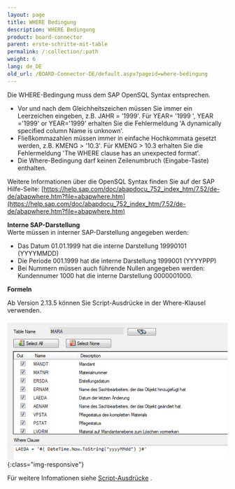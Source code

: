 ```yaml
---
layout: page
title: WHERE Bedingung
description: WHERE Bedingung
product: board-connector
parent: erste-schritte-mit-table
permalink: /:collection/:path
weight: 6
lang: de_DE
old_url: /BOARD-Connector-DE/default.aspx?pageid=where-bedingung
---
```


Die WHERE-Bedingung muss dem SAP OpenSQL Syntax entsprechen.

- Vor und nach dem Gleichheitszeichen müssen Sie immer ein Leerzeichen eingeben, z.B. JAHR = '1999'. Für YEAR= '1999 ', YEAR ='1999' or YEAR='1999' erhalten Sie die Fehlermeldung 'A dynamically specified column Name is unknown'.
- Fließkommazahlen müssen immer in einfache Hochkommata gesetzt werden, z.B. KMENG > '10.3'.  Für KMENG > 10.3 erhalten Sie die Fehlermeldung 'The WHERE clause has an unexpected format'.
- Die Where-Bedingung darf keinen Zeilenumbruch (Eingabe-Taste) enthalten.

Weitere Informationen über die OpenSQL Syntax finden Sie auf der SAP Hilfe-Seite: [https://help.sap.com/doc/abapdocu_752_index_htm/7.52/de-de/abapwhere.htm?file=abapwhere.htm](https://help.sap.com/doc/abapdocu_752_index_htm/7.52/de-de/abapwhere.htm?file=abapwhere.htm)

**Interne SAP-Darstellung**<br>
Werte müssen in interner SAP-Darstellung angegeben werden:

- Das Datum 01.01.1999 hat die interne Darstellung 19990101 (YYYYMMDD)
- Die Periode 001.1999 hat die interne Darstellung  1999001 (YYYYPPP)
- Bei Nummern müssen auch führende Nullen angegeben werden: Kundennumer 1000 hat die interne Darstellung 0000001000.

**Formeln**

Ab Version 2.13.5 können Sie Script-Ausdrücke in der Where-Klausel verwenden.

![Table-Where](/img/content/Table-Where.jpg){:class="img-responsive"}

Für weitere Infomationen siehe [Script-Ausdrücke](../fortgeschrittene-techniken/script-ausdruecke) . 

